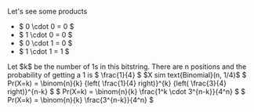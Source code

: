Let's see some products

<ul>
<li> $ 0 \cdot 0 = 0 $
	<li> $ 1 \cdot 0 = 0 $
	<li> $ 0 \cdot 1 = 0 $
	<li> $ 1 \cdot 1 = 1 $
</ul>
Let $k$ be the number of 1s in this bitstring. 
There are n positions and the probability of getting a 1 is $ \frac{1}{4} $ 
$X sim text{Binomial}(n, 1/4)$ 
$ Pr(X=k) = \binom{n}{k} {left( \frac{1}{4} right)}^{k} {left( \frac{3}{4} right)}^{n-k} $ 
$ Pr(X=k) = \binom{n}{k} \frac{1^k \cdot 3^{n-k}}{4^n} $ 
$ Pr(X=k) = \binom{n}{k} \frac{3^{n-k}}{4^n} $
